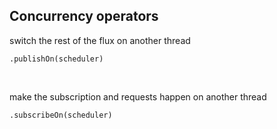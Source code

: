 ## Concurrency operators

switch the rest of the flux on another thread
```
.publishOn(scheduler)
```

<br>

make the subscription and requests happen on another thread
```
.subscribeOn(scheduler)
```
  
